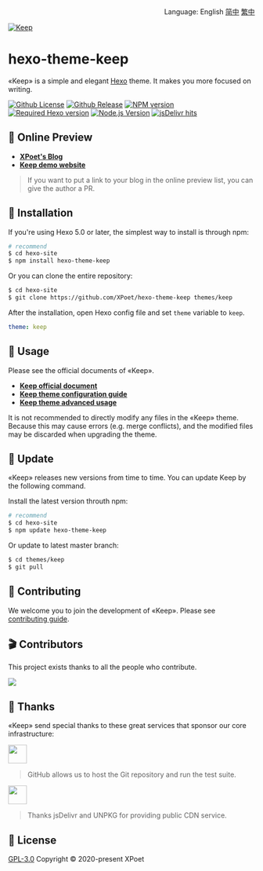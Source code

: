 <div align="right">
  Language:
  English
  <a title="Chinese" href="docs/README_zh-CN.md">简中</a>
  <a title="Chinese" href="docs/README_zh-TW.md">繁中</a>
</div>

<a href="https://xpoet.cn"><img align="center" alt="Keep" src="https://cdn.jsdelivr.net/gh/XPoet/image-hosting@master/hexo-theme-keep/keep-logo-slogan.svg"></a>

# hexo-theme-keep

«Keep» is a simple and elegant [Hexo](https://hexo.io) theme. It makes you more focused on writing.

[![Github License](https://img.shields.io/github/license/XPoet/hexo-theme-keep.svg?style=flat-square)](https://github.com/XPoet/hexo-theme-ils/blob/master/LICENSE)
[![Github Release](https://img.shields.io/github/release/XPoet/hexo-theme-keep.svg?style=flat-square)](https://github.com/XPoet/hexo-theme-ils/releases)
[![NPM version](https://img.shields.io/npm/v/hexo-theme-keep?color=red&logo=npm&style=flat-square)](https://www.npmjs.com/package/hexo-theme-keep)
[![Required Hexo version](https://img.shields.io/badge/hexo-%3E=5.0.0-blue?style=flat-square&logo=hexo)](https://hexo.io)
[![Node.js Version](https://img.shields.io/badge/node-%3E=12.0-success.svg?style=flat-square&logo=Node.js&longCache=true)](https://hexo.io)
[![jsDelivr hits](https://img.shields.io/jsdelivr/npm/hm/hexo-theme-keep?style=flat-square&logo=jsdelivr)](https://www.jsdelivr.com/package/npm/hexo-theme-keep)

## :star2: Online Preview

- **[XPoet's Blog](https://xpoet.cn/)**
- **[Keep demo website](https://keep.xpoet.cn/)**

> If you want to put a link to your blog in the online preview list, you can give the author a PR.

## :rocket: Installation

If you're using Hexo 5.0 or later, the simplest way to install is through npm:

```sh
# recommend
$ cd hexo-site
$ npm install hexo-theme-keep
```

Or you can clone the entire repository:

```sh
$ cd hexo-site
$ git clone https://github.com/XPoet/hexo-theme-keep themes/keep
```

After the installation, open Hexo config file and set `theme` variable to `keep`.

```yml
theme: keep
```

## :wrench: Usage

Please see the official documents of «Keep».

- **[Keep official document](https://keep-docs.xpoet.cn/)**
- **[Keep theme configuration guide](https://keep-docs.xpoet.cn/usage-tutorial/configuration-guide.html)**
- **[Keep theme advanced usage](https://keep-docs.xpoet.cn/usage-tutorial/advanced.html)**

It is not recommended to directly modify any files in the «Keep» theme. Because this may cause errors (e.g. merge conflicts), and the modified files may be discarded when upgrading the theme.

## :dart: Update

«Keep» releases new versions from time to time. You can update Keep by the following command.

Install the latest version throuth npm:

```sh
# recommend
$ cd hexo-site
$ npm update hexo-theme-keep
```

Or update to latest master branch:

```sh
$ cd themes/keep
$ git pull
```

## :art: Contributing

We welcome you to join the development of «Keep». Please see [contributing guide](https://keep.xpoet.cn/2020/11/Keep-代码贡献指南/).

## :clapper: Contributors

This project exists thanks to all the people who contribute.

<a href="https://github.com/XPoet/hexo-theme-keep/graphs/contributors">
  <img src="https://contrib.rocks/image?repo=XPoet/hexo-theme-keep" />
</a>

## :sparkling_heart: Thanks

«Keep» send special thanks to these great services that sponsor our core infrastructure:

<a href="https://github.com"><img height="38" src="https://cdn.jsdelivr.net/gh/XPoet/image-hosting@master/hexo-theme-keep/GitHub-LOGO.5sq0168mirg0.png"></a>

> GitHub allows us to host the Git repository and run the test suite.

<a href="https://www.jsdelivr.com"><img height="38" src="https://cdn.jsdelivr.net/gh/XPoet/image-hosting@master/hexo-theme-keep/jsDelivr-LOGO.png"></a>

> Thanks jsDelivr and UNPKG for providing public CDN service.

## :memo: License

[GPL-3.0](https://github.com/XPoet/hexo-theme-keep/blob/master/LICENSE) Copyright © 2020-present XPoet

